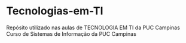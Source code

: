 # Tecnologias-em-TI
Repósito utilizado nas aulas de TECNOLOGIA EM TI da PUC Campinas
Curso de Sistemas de Informação da PUC Campinas
